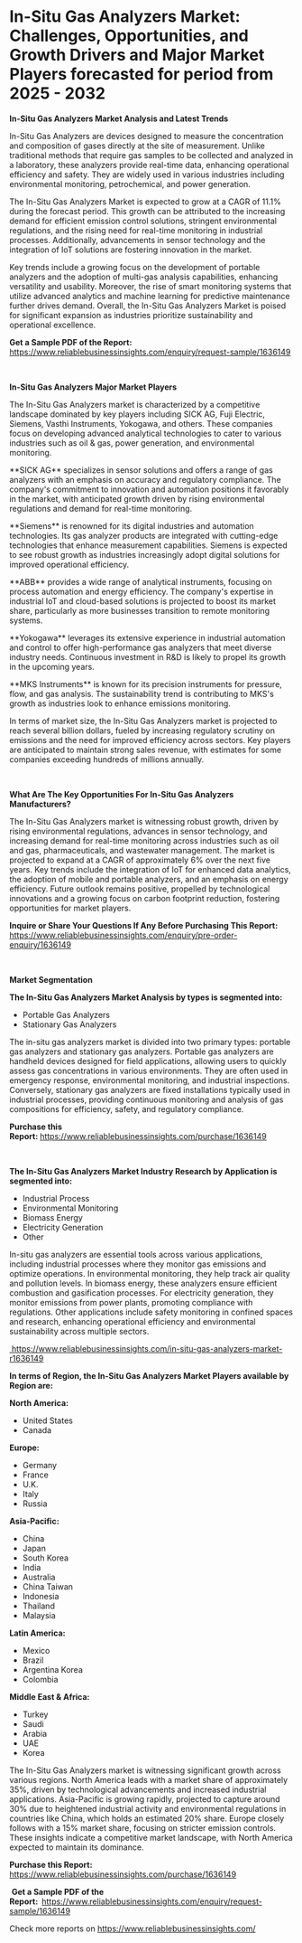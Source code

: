<p><h1>In-Situ Gas Analyzers Market: Challenges, Opportunities, and Growth Drivers and Major Market Players forecasted for period from 2025 - 2032</h1></p><p><strong>In-Situ Gas Analyzers Market Analysis and Latest Trends</strong></p>
<p><p>In-Situ Gas Analyzers are devices designed to measure the concentration and composition of gases directly at the site of measurement. Unlike traditional methods that require gas samples to be collected and analyzed in a laboratory, these analyzers provide real-time data, enhancing operational efficiency and safety. They are widely used in various industries including environmental monitoring, petrochemical, and power generation.</p><p>The In-Situ Gas Analyzers Market is expected to grow at a CAGR of 11.1% during the forecast period. This growth can be attributed to the increasing demand for efficient emission control solutions, stringent environmental regulations, and the rising need for real-time monitoring in industrial processes. Additionally, advancements in sensor technology and the integration of IoT solutions are fostering innovation in the market.</p><p>Key trends include a growing focus on the development of portable analyzers and the adoption of multi-gas analysis capabilities, enhancing versatility and usability. Moreover, the rise of smart monitoring systems that utilize advanced analytics and machine learning for predictive maintenance further drives demand. Overall, the In-Situ Gas Analyzers Market is poised for significant expansion as industries prioritize sustainability and operational excellence.</p></p>
<p><strong>Get a Sample PDF of the Report:&nbsp;</strong> <a href="https://www.reliablebusinessinsights.com/enquiry/request-sample/1636149?utm_campaign=2278&utm_medium=2&utm_source=Github&utm_content=ia&utm_term=23032025&utm_id=in-situ-gas-analyzers">https://www.reliablebusinessinsights.com/enquiry/request-sample/1636149</a></p>
<p>&nbsp;</p>
<p><strong>In-Situ Gas Analyzers Major Market Players</strong></p>
<p><p>The In-Situ Gas Analyzers market is characterized by a competitive landscape dominated by key players including SICK AG, Fuji Electric, Siemens, Vasthi Instruments, Yokogawa, and others. These companies focus on developing advanced analytical technologies to cater to various industries such as oil & gas, power generation, and environmental monitoring.</p><p>**SICK AG** specializes in sensor solutions and offers a range of gas analyzers with an emphasis on accuracy and regulatory compliance. The company's commitment to innovation and automation positions it favorably in the market, with anticipated growth driven by rising environmental regulations and demand for real-time monitoring.</p><p>**Siemens** is renowned for its digital industries and automation technologies. Its gas analyzer products are integrated with cutting-edge technologies that enhance measurement capabilities. Siemens is expected to see robust growth as industries increasingly adopt digital solutions for improved operational efficiency.</p><p>**ABB** provides a wide range of analytical instruments, focusing on process automation and energy efficiency. The company's expertise in industrial IoT and cloud-based solutions is projected to boost its market share, particularly as more businesses transition to remote monitoring systems.</p><p>**Yokogawa** leverages its extensive experience in industrial automation and control to offer high-performance gas analyzers that meet diverse industry needs. Continuous investment in R&D is likely to propel its growth in the upcoming years.</p><p>**MKS Instruments** is known for its precision instruments for pressure, flow, and gas analysis. The sustainability trend is contributing to MKS's growth as industries look to enhance emissions monitoring.</p><p>In terms of market size, the In-Situ Gas Analyzers market is projected to reach several billion dollars, fueled by increasing regulatory scrutiny on emissions and the need for improved efficiency across sectors. Key players are anticipated to maintain strong sales revenue, with estimates for some companies exceeding hundreds of millions annually.</p></p>
<p>&nbsp;</p>
<p><strong>What Are The Key Opportunities For In-Situ Gas Analyzers Manufacturers?</strong></p>
<p><p>The In-Situ Gas Analyzers market is witnessing robust growth, driven by rising environmental regulations, advances in sensor technology, and increasing demand for real-time monitoring across industries such as oil and gas, pharmaceuticals, and wastewater management. The market is projected to expand at a CAGR of approximately 6% over the next five years. Key trends include the integration of IoT for enhanced data analytics, the adoption of mobile and portable analyzers, and an emphasis on energy efficiency. Future outlook remains positive, propelled by technological innovations and a growing focus on carbon footprint reduction, fostering opportunities for market players.</p></p>
<p><strong>Inquire or Share Your Questions If Any Before Purchasing This Report:</strong> <a href="https://www.reliablebusinessinsights.com/enquiry/pre-order-enquiry/1636149?utm_campaign=2278&utm_medium=2&utm_source=Github&utm_content=ia&utm_term=23032025&utm_id=in-situ-gas-analyzers">https://www.reliablebusinessinsights.com/enquiry/pre-order-enquiry/1636149</a></p>
<p>&nbsp;</p>
<p><strong>Market Segmentation</strong></p>
<p><strong>The In-Situ Gas Analyzers Market Analysis by types is segmented into:</strong></p>
<p><ul><li>Portable Gas Analyzers</li><li>Stationary Gas Analyzers</li></ul></p>
<p><p>The in-situ gas analyzers market is divided into two primary types: portable gas analyzers and stationary gas analyzers. Portable gas analyzers are handheld devices designed for field applications, allowing users to quickly assess gas concentrations in various environments. They are often used in emergency response, environmental monitoring, and industrial inspections. Conversely, stationary gas analyzers are fixed installations typically used in industrial processes, providing continuous monitoring and analysis of gas compositions for efficiency, safety, and regulatory compliance.</p></p>
<p><strong>Purchase this Report:&nbsp;</strong><a href="https://www.reliablebusinessinsights.com/purchase/1636149?utm_campaign=2278&utm_medium=2&utm_source=Github&utm_content=ia&utm_term=23032025&utm_id=in-situ-gas-analyzers">https://www.reliablebusinessinsights.com/purchase/1636149</a></p>
<p>&nbsp;</p>
<p><strong>The In-Situ Gas Analyzers Market Industry Research by Application is segmented into:</strong></p>
<p><ul><li>Industrial Process</li><li>Environmental Monitoring</li><li>Biomass Energy</li><li>Electricity Generation</li><li>Other</li></ul></p>
<p><p>In-situ gas analyzers are essential tools across various applications, including industrial processes where they monitor gas emissions and optimize operations. In environmental monitoring, they help track air quality and pollution levels. In biomass energy, these analyzers ensure efficient combustion and gasification processes. For electricity generation, they monitor emissions from power plants, promoting compliance with regulations. Other applications include safety monitoring in confined spaces and research, enhancing operational efficiency and environmental sustainability across multiple sectors.</p></p>
<p><a href="https://www.reliablebusinessinsights.com/in-situ-gas-analyzers-market-r1636149?utm_campaign=2278&utm_medium=2&utm_source=Github&utm_content=ia&utm_term=23032025&utm_id=in-situ-gas-analyzers">&nbsp;https://www.reliablebusinessinsights.com/in-situ-gas-analyzers-market-r1636149</a></p>
<p><strong>In terms of Region, the In-Situ Gas Analyzers Market Players available by Region are:</strong></p>
<p>
    <p> <strong> North America: </strong>
        <ul>
            <li>United States</li>
            <li>Canada</li>
        </ul>
        </p> 
    <p> <strong> Europe: </strong>
        <ul>
            <li>Germany</li>
            <li>France</li>
            <li>U.K.</li>
            <li>Italy</li>
            <li>Russia</li>
        </ul>
        </p> 
    <p> <strong> Asia-Pacific: </strong>
        <ul>
            <li>China</li>
            <li>Japan</li>
            <li>South Korea</li>
            <li>India</li>
            <li>Australia</li>
            <li>China Taiwan</li>
            <li>Indonesia</li>
            <li>Thailand</li>
            <li>Malaysia</li>
        </ul>
        </p> 
    <p> <strong> Latin America: </strong>
        <ul>
            <li>Mexico</li>
            <li>Brazil</li>
            <li>Argentina Korea</li>
            <li>Colombia</li>
        </ul>
        </p> 
    <p> <strong> Middle East & Africa: </strong>
        <ul>
            <li>Turkey</li>
            <li>Saudi</li>
            <li>Arabia</li>
            <li>UAE</li>
            <li>Korea</li>
        </ul>
    </p>
    </p>
<p><p>The In-Situ Gas Analyzers market is witnessing significant growth across various regions. North America leads with a market share of approximately 35%, driven by technological advancements and increased industrial applications. Asia-Pacific is growing rapidly, projected to capture around 30% due to heightened industrial activity and environmental regulations in countries like China, which holds an estimated 20% share. Europe closely follows with a 15% market share, focusing on stricter emission controls. These insights indicate a competitive market landscape, with North America expected to maintain its dominance.</p></p>
<p><strong>Purchase this Report: </strong><a href="https://www.reliablebusinessinsights.com/purchase/1636149?utm_campaign=2278&utm_medium=2&utm_source=Github&utm_content=ia&utm_term=23032025&utm_id=in-situ-gas-analyzers">https://www.reliablebusinessinsights.com/purchase/1636149</a></p>
<p>&nbsp;<strong>Get a Sample PDF of the Report:&nbsp;&nbsp;</strong><a href="https://www.reliablebusinessinsights.com/enquiry/request-sample/1636149?utm_campaign=2278&utm_medium=2&utm_source=Github&utm_content=ia&utm_term=23032025&utm_id=in-situ-gas-analyzers">https://www.reliablebusinessinsights.com/enquiry/request-sample/1636149</a></p>
<p><strong></strong></p>
<p>Check more reports on <a href="https://www.reliablebusinessinsights.com/?utm_campaign=2278&utm_medium=2&utm_source=Github&utm_content=ia&utm_term=23032025&utm_id=in-situ-gas-analyzers">https://www.reliablebusinessinsights.com/</a></p>